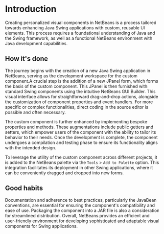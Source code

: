 # Introduction
Creating personalized visual components in NetBeans is a process tailored towards enhancing Java Swing applications with custom, reusable UI elements. This process requires a foundational understanding of Java and the Swing framework, as well as a functional NetBeans environment with Java development capabilities.

## How it's done
The journey begins with the creation of a new Java Swing application in NetBeans, serving as the development workspace for the custom component.A crucial step is the addition of a new JPanel form, which forms the basis of the custom component. This JPanel is then furnished with standard Swing components using the intuitive NetBeans GUI Builder. This visual interface allows for straightforward drag-and-drop actions, alongside the customization of component properties and event handlers. For more specific or complex functionalities, direct coding in the source editor is possible and often necessary.

The custom component is further enhanced by implementing bespoke properties and methods. These augmentations include public getters and setters, which empower users of the component with the ability to tailor its behavior to their needs. Once the development is complete, the component undergoes a compilation and testing phase to ensure its functionality aligns with the intended design.

To leverage the utility of the custom component across different projects, it is added to the NetBeans palette via the `Tools` > `Add to Palette` option. This integration facilitates its deployment in other Swing applications, where it can be conveniently dragged and dropped into new forms.

## Good habits
Documentation and adherence to best practices, particularly the JavaBean conventions, are essential for ensuring the component's compatibility and ease of use. Packaging the component into a JAR file is also a consideration for streamlined distribution. Overall, NetBeans provides an efficient and user-friendly environment for developing sophisticated and adaptable visual components for Swing applications.

